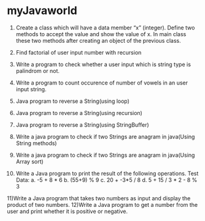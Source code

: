 # myJavaworld
1) Create a class which will have a data member “x” (integer). Define two methods to accept 
the value and show the value of x. In main class these two methods after creating an object 
of the previous class.
2) Find factorial of user input number with recursion

3) Write a program to check whether a user input which is string type is palindrom or not.

4) Write a program to count occurence of number of vowels in an user input string.
5) Java program to reverse a String(using loop)
6) Java program to reverse a String(using recursion)
7) Java program to reverse a String(using StringBuffer)
8) Write a java program to check if two Strings are anagram in java(Using String methods)
9) Write a java program to check if two Strings are anagram in java(Using Array sort)
10) Write a Java program to print the result of the following operations.
	Test Data:
	a. -5 + 8 * 6
	b. (55+9) % 9
	c. 20 + -3*5 / 8
	d. 5 + 15 / 3 * 2 - 8 % 3

11)Write a Java program that takes two numbers as input and display the product of two numbers.
12)Write a Java program to get a number from the user and print whether it is positive or negative.

